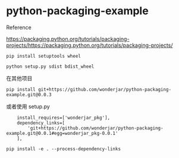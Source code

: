 # python-packaging-example


Reference

https://packaging.python.org/tutorials/packaging-projects/https://packaging.python.org/tutorials/packaging-projects/


```
pip install setuptools wheel

python setup.py sdist bdist_wheel

```


在其他项目

```
pip install git+https://github.com/wonderjar/python-packaging-example.git@0.0.3
```

或者使用 setup.py

```
	install_requires=['wonderjar_pkg'],
	dependency_links=[
	    'git+https://github.com/wonderjar/python-packaging-example.git@0.0.1#egg=wonderjar_pkg-0.0.1'
	],
```

```
pip install -e . --process-dependency-links
```


